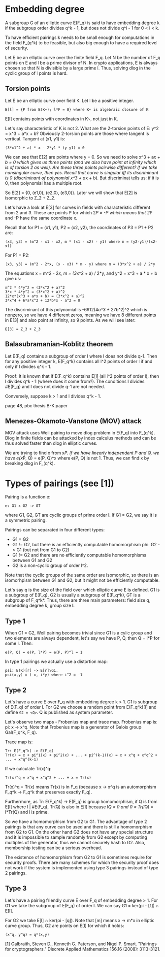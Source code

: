 # Embedding degree

A subgroup G of an elliptic curve E(F_q) is said to have embedding degree k if the subgroup order divides q^k - 1, but does not divide q^i - 1 for 0 < i < k.

To have efficient pairings k needs to be small enough for computations in the field F_(q^k) to be feasible, but also big enough to have a required level of security.

Let E be an elliptic curve over the finite field F_q. Let N be the number of F_q points on E and l be a prime divisor of N. In crypto applications, E is always chosen so that N is divisible by a large prime l. Thus, solving dlog in the cyclic group of l points is hard.

## Torsion points

Let E be an elliptic curve over field K. Let l be a positive integer.

```
E[l] = {P from E(K~); l*P = 0} where K~ is algebraic closure of K
```

E[l] contains points with coordinates in K~, not just in K.

Let's say characteristic of K is not 2. What are the 2-torsion points of E: y^2 = x^3 + a*x + b? Obviously 2-torsion points are those where tangent is vertical. Tangent at (x1, y1) is:

```
(3*x1^2 + a) * x - 2*y1 * (y-y1) = 0
```

We can see that E[2] are points where y = 0. So we need to solve x^3 + a*x + b = 0 which gives us three points (and we also have point at infinity which is of torsion 2 as well). Are these three points pairwise different? If we take nonsingular curve, then yes. Recall that curve is singular iff its discriminant is 0 (discriminant of polynomial x^3 + a*x + b). But discriminat tells us: if it is 0, then polynomial has a multiple root.

So E[2] = {0, (e1,0), (e2,0), (e3,0)}. Later we will show that E[2] is isomorphic to Z_2 + Z_2.

Let's have a look at E[3] for curves in fields with characteristic different from 2 and 3. These are points P for which 2*P = -P which means that 2*P and -P have the same coordinate x.

Recall that for P1 = (x1, y1), P2 = (x2, y2), the coordinates of P3 = P1 + P2 are:

```
(x3, y3) = (m^2 - x1 - x2, m * (x1 - x2) - y1) where m = (y2-y1)/(x2-x1)
```

For P1 = P2:

```
(x3, y3) = (m^2 - 2*x, (x - x3) * m - y) where m = (3*x^2 + a) / 2*y
```

The equations x = m^2 - 2*x, m = (3*x^2 + a) / 2*y, and y^2 = x^3 + a * x + b give us:

```
m^2 * 4*y^2 = (3*x^2 + a)^2
3*x * 4*y^2 = (3*x^2 + a)^2
12*x*(x^3 + a*x + b) = (3*x^2 + a)^2
3*x^4 + 6*a*x^2 + 12*b*x - a^2 = 0
```

The discriminant of this polynomial is -6912(4*a^3 + 27*b^2)^2 which is nonzero, so we have 4 different zeros, meaning we have 8 different points in E[3] and also point at infinity, so 9 points. As we will see later:

```
E[3] = Z_3 + Z_3
```





## Balasubramanian-Koblitz theorem

Let E(F_q) contains a subgroup of order l where l does not divide q-1. Then for any positive integer k, E(F_q^k) contains all l^2 points of order l if and only if l divides q^k - 1.

Proof: It is known that if E(F_q^k) contains E[l] (all l^2 points of order l), then l divides q^k - 1 (where does it come from?). The conditions l divides #E(F_q) and l does not divide q-1 are not needed.

Conversely, suppose k > 1 and l divides q^k - 1.


page 48, pbc thesis
B-K paper


## Menezes-Okamoto-Vanstone (MOV) attack

MOV attack uses Weil pairing to move dlog problem in E(F_q) into F_(q^k). Dlog in finite fields can be attacked by index calculus methods and can be thus solved faster than dlog in elliptic curves.

We are trying to find x from x*P. If we have linearly independent P and Q, we have e(x*P, Q) = e(P, Q)^x where e(P, Q) is not 1. Thus, we can find x by breaking dlog in F_(q^k).

# Types of pairings (see [1])

Pairing is a function e:

```
e: G1 x G2 -> GT
```

where G1, G2, GT are cyclic groups of prime order l. If G1 = G2, we say it is a symmetric pairing.

Pairings can be separated in four different types:

 * G1 = G2
 * G1 != G2, but there is an efficiently computable homomorphism phi: G2 -> G1 (but not from G1 to G2)
 * G1 != G2 and there are no efficiently computable homomorphisms between G1 and G2
 * G2 is a non-cyclic group of order l^2.

Note that the cyclic groups of the same order are isomorphic, so there is an isomorhpism between G1 and G2, but it might not be efficiently computable. 

Let's say q is the size of the field over which elliptic curve E is defined. G1 is a subgroup of E(F_q), G2 is usually a subgroup of E(F_q^k), GT is a subgroup of F_q^k\*. Thus, there are three main parameters: field size q, embedding degree k, group size l.

## Type 1

When G1 = G2, Weil pairing becomes trivial since G1 is a cylic group and two elements are always dependent, let's say we have P, Q, then Q = l*P for some l. Then:

```
e(P, Q) = e(P, l*P) = e(P, P)^l = 1
```

In type 1 pairings we actually use a distortion map: 

```
psi: E(K)[r] -> E[r]\G1.
psi(x,y) = (-x, i*y) where i^2 = -1
```

## Type 2

Let's have a curve E over F_q with embedding degree k > 1. G1 is subgroup of E(F_q) of order l. For G2 we choose a random point from E(F_q^k)[l] and define `G2 = <Q>`. Q is published as system parameter.

Let's observe two maps - Frobenius map and trace map. Frobenius map is: pi: x -> x^q. Note that Frobenius map is a generator of Galois group Gal(F_q^k, F_q).

Trace map is:

```
Tr: E(F_q^k) -> E(F_q)
Tr(x) = x + pi^1(x) + pi^2(x) + ... + pi^(k-1)(x) = x + x^q + x^q^2 + ... + x^q^(k-1)
```

If we calculate Tr(x)^q:

```
Tr(x)^q = x^q + x^q^2 + ... + x = Tr(x)
```

Tr(x)^q = Tr(x) means Tr(x) is in F_q (because x -> x^q is an automorphism F_q^k -> F_q^k that preserves exactly F_q).

Furthermore, as Tr: E(F_q^k) -> E(F_q) is group homomorphism, if Q is from E[l] where l | #E(F_q), Tr(Q) is also in E[l] because l*Q = 0 and 0 = Tr(l*Q) = l*Tr(Q) and l is prime.


So we have a homomorphism from G2 to G1. The advantage of type 2 pairings is that any curve can be used and there is still a homomorphism from G2 to G1. On the other hand G2 does not have any special structure and it is impossible to sample randomly from G2 except by computing multiples of the generator, thus we cannot securely hash to G2. Also, membership testing can be a serious overhead.

The existence of homomorphism from G2 to G1 is sometimes require for security proofs. There are many schemes for which the security proof does not work if the system is implemented using type 3 pairings instead of type 2 pairings.

## Type 3

Let's have a pairing friendly curve E over F_q of embedding degree > 1. For G1 we take the subgroup of E(F_q) of order l. We can say G1 = ker(pi - [1]) ∩ E[l].

For G2 we take E[l] ∩ ker(pi - [q]). Note that [m] means x -> m*x in elliptic curve group. Thus, G2 are points on E[l] for which it holds:

```
(x^q, y^q) = q*(x,y)
```







[1] Galbraith, Steven D., Kenneth G. Paterson, and Nigel P. Smart. "Pairings for cryptographers." Discrete Applied Mathematics 156.16 (2008): 3113-3121.

